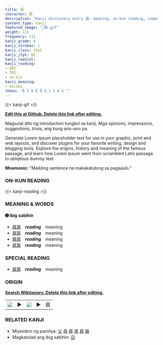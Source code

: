```yaml
---
title: 肩
character: 肩
description: "Kanji dictionary entry 肩: meaning, on-kun reading, compounds, origin, related kanji"
content_type: kanji
featured_image: "/肩.gif"
weight: 111
frequency: 111
kanji_grade: 0
kanji_strokes: 1
kanji_class: Jōyō
kanji_jlpt: N1
kanji_radical: 
kanji_reading: 
- DAI
- TAI
- oo-kii
kanji_meaning:
- malaki
chōon: "Ā Ī Ū Ē Ō ā ī ū ē ō ’"
---
```

[//]: # (Don't edit the line below. Kanji animated GIF code is automatically generated.)
{{< kanji-gif >}}

[//]: # (Edit below this line.)

**[Edit this at Github. Delete this link after editing.](https://github.com/tim0g/tim/tree/main/content/kanji/肩/index.md)**

Magsulat dito ng introduction tungkol sa kanji. Mga opinions, impressions, suggestions, trivia, ang kung ano-ano pa.

Generate Lorem Ipsum placeholder text for use in your graphic, print and web layouts, and discover plugins for your favorite writing, design and blogging tools. Explore the origins, history and meaning of the famous passage, and learn how Lorem Ipsum went from scrambled Latin passage to ubiqitous dummy text.
 
**Mnemonic:** "Maikling sentence na makakatulong sa pagsaulo."

### ON-KUN READING

[//]: # (Don't edit the line below. ON-KUN READING code is automatically generated.)
{{< kanji-reading >}}

### MEANING & WORDS

#### ➊ **Ibig sabihin**
  - [肩](../肩)[肩](../肩)　***reading***　meaning
  - [肩](../肩)[肩](../肩)　***reading***　meaning
  - [肩](../肩)[肩](../肩)　***reading***　meaning
  - [肩](../肩)[肩](../肩)　***reading***　meaning

### SPECIAL READING
  - [肩](../肩)[肩](../肩)　***reading***　meaning

### ORIGIN

**[Search Wiktionary. Delete this link after editing.](https://wiktionary.org/wiki/肩)**
<table class="kanji-table"><tr><td>
<img src="60px-肩-bronze.svg.png">
</td><td>▶</td><td>
<img src="60px-肩-oracle.svg.png">
</td><td>▶</td>
<td class="kanji-origin">肩</td>
</tr></table>

### RELATED KANJI
- Miyembro ng pamilya: [父](../父) [母](../母) [肩](../肩) [弟](../弟) [肩](../肩) [娘](../娘)
- Magkatulad ang ibig sabihin: [日](../日)
